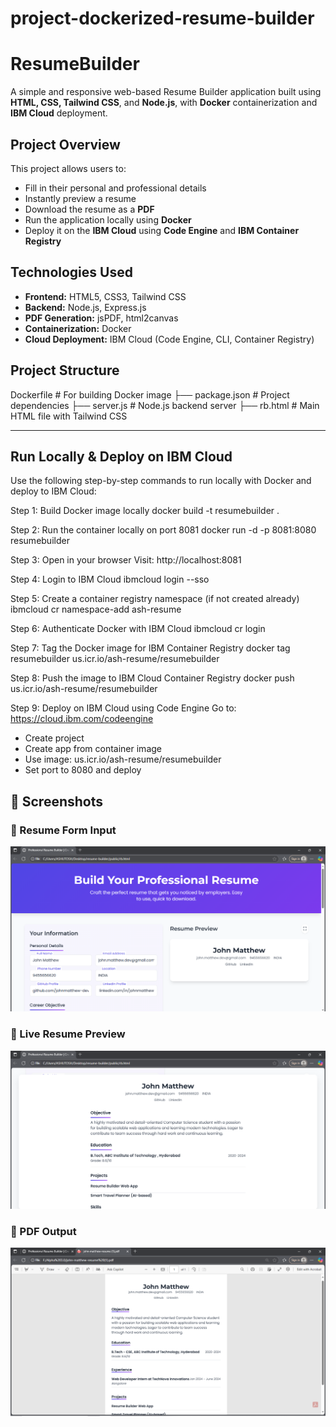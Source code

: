 # project-dockerized-resume-builder
# ResumeBuilder

A simple and responsive web-based Resume Builder application built using **HTML, CSS, Tailwind CSS**, and **Node.js**, with **Docker** containerization and **IBM Cloud** deployment.

##  Project Overview

This project allows users to:
- Fill in their personal and professional details
- Instantly preview a resume
- Download the resume as a **PDF**
- Run the application locally using **Docker**
- Deploy it on the **IBM Cloud** using **Code Engine** and **IBM Container Registry**

## Technologies Used

- **Frontend:** HTML5, CSS3, Tailwind CSS
- **Backend:** Node.js, Express.js
- **PDF Generation:** jsPDF, html2canvas
- **Containerization:** Docker
- **Cloud Deployment:** IBM Cloud (Code Engine, CLI, Container Registry)

##  Project Structure
   Dockerfile # For building Docker image
├── package.json # Project dependencies
├── server.js # Node.js backend server
├── rb.html # Main HTML file with Tailwind CSS


---

##  Run Locally & Deploy on IBM Cloud

Use the following step-by-step commands to run locally with Docker and deploy to IBM Cloud:


Step 1: Build Docker image locally
docker build -t resumebuilder .

Step 2: Run the container locally on port 8081
docker run -d -p 8081:8080 resumebuilder

Step 3: Open in your browser
Visit: http://localhost:8081

Step 4: Login to IBM Cloud
ibmcloud login --sso

Step 5: Create a container registry namespace (if not created already)
ibmcloud cr namespace-add ash-resume

Step 6: Authenticate Docker with IBM Cloud
ibmcloud cr login

Step 7: Tag the Docker image for IBM Container Registry
docker tag resumebuilder us.icr.io/ash-resume/resumebuilder

Step 8: Push the image to IBM Cloud Container Registry
docker push us.icr.io/ash-resume/resumebuilder

Step 9: Deploy on IBM Cloud using Code Engine
Go to: https://cloud.ibm.com/codeengine
- Create project
- Create app from container image
- Use image: us.icr.io/ash-resume/resumebuilder
- Set port to 8080 and deploy


## 📸 Screenshots

### 📝 Resume Form Input
![Form View](screenshots/formview.png)

### 👀 Live Resume Preview
![Live Preview](screenshots/resume-preview.png)

### 📄 PDF Output
![PDF Screenshot](screenshots/generatedpdf.png)











